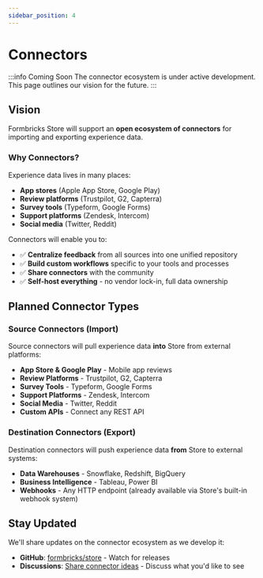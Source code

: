 ```yaml
---
sidebar_position: 4
---
```


# Connectors

:::info Coming Soon
The connector ecosystem is under active development. This page outlines our vision for the future.
:::

## Vision

Formbricks Store will support an **open ecosystem of connectors** for importing and exporting experience data.

### Why Connectors?

Experience data lives in many places:
- **App stores** (Apple App Store, Google Play)
- **Review platforms** (Trustpilot, G2, Capterra)
- **Survey tools** (Typeform, Google Forms)
- **Support platforms** (Zendesk, Intercom)
- **Social media** (Twitter, Reddit)

Connectors will enable you to:
- ✅ **Centralize feedback** from all sources into one unified repository
- ✅ **Build custom workflows** specific to your tools and processes
- ✅ **Share connectors** with the community
- ✅ **Self-host everything** - no vendor lock-in, full data ownership

## Planned Connector Types

### Source Connectors (Import)

Source connectors will pull experience data **into** Store from external platforms:

- **App Store & Google Play** - Mobile app reviews
- **Review Platforms** - Trustpilot, G2, Capterra
- **Survey Tools** - Typeform, Google Forms
- **Support Platforms** - Zendesk, Intercom
- **Social Media** - Twitter, Reddit
- **Custom APIs** - Connect any REST API

### Destination Connectors (Export)

Destination connectors will push experience data **from** Store to external systems:

- **Data Warehouses** - Snowflake, Redshift, BigQuery
- **Business Intelligence** - Tableau, Power BI
- **Webhooks** - Any HTTP endpoint (already available via Store's built-in webhook system)

## Stay Updated

We'll share updates on the connector ecosystem as we develop it:

- **GitHub**: [formbricks/store](https://github.com/formbricks/store) - Watch for releases
- **Discussions**: [Share connector ideas](https://github.com/formbricks/store/discussions) - Discuss what you'd like to see

